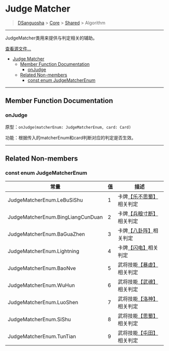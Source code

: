 # Judge Matcher

> [DSanguosha](../../index.md) > [Core](../core-index.md) > [Shared](./shared-index.md) > Algorithm

___

JudgeMatcher类用来提供与判定相关的辅助。

[查看源文件...](../../../src/core/shares/libs/judge_matchers.ts)

- [Judge Matcher](#judge-matcher)
  - [Member Function Documentation](#member-function-documentation)
    - [onJudge](#onjudge)
  - [Related Non-members](#related-non-members)
    - [const enum JudgeMatcherEnum](#const-enum-judgematcherenum)

___

## Member Function Documentation

### onJudge

原型：`onJudge(matcherEnum: JudgeMatcherEnum, card: Card)`

功能：根据传入的matcherEnum和card判断对应的判定是否生效。

___

## Related Non-members

### const enum JudgeMatcherEnum

| 常量                              | 值  | 描述                                                        |
| --------------------------------- | --- | ----------------------------------------------------------- |
| JudgeMatcherEnum.LeBuSiShu        | 1   | 卡牌[【乐不思蜀】](#judge-matcher)相关判定                  |
| JudgeMatcherEnum.BingLiangCunDuan | 2   | 卡牌[【兵粮寸断】](#judge-matcher)相关判定                  |
| JudgeMatcherEnum.BaGuaZhen        | 3   | 卡牌[【八卦阵】](#judge-matcher)相关判定                    |
| JudgeMatcherEnum.Lightning        | 4   | 卡牌[【闪电】](#judge-matcher)相关判定                      |
| JudgeMatcherEnum.BaoNve           | 5   | 武将技能[【暴虐】](../../characters/forest.md#暴虐)相关判定 |
| JudgeMatcherEnum.WuHun            | 6   | 武将技能[【武魂】](../../characters/forest.md#武魂)相关判定 |
| JudgeMatcherEnum.LuoShen          | 7   | 武将技能[【洛神】](../../characters/forest.md#洛神)相关判定 |
| JudgeMatcherEnum.SiShu            | 8   | 武将技能[【思蜀】](../../characters/forest.md#思蜀)相关判定 |
| JudgeMatcherEnum.TunTian          | 9   | 武将技能[【屯田】](../../characters/forest.md#屯田)相关判定 |
